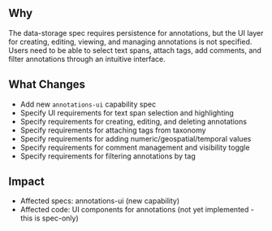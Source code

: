 ## Why
The data-storage spec requires persistence for annotations, but the UI layer for creating, editing, viewing, and managing annotations is not specified. Users need to be able to select text spans, attach tags, add comments, and filter annotations through an intuitive interface.

## What Changes
- Add new `annotations-ui` capability spec
- Specify UI requirements for text span selection and highlighting
- Specify requirements for creating, editing, and deleting annotations
- Specify requirements for attaching tags from taxonomy
- Specify requirements for adding numeric/geospatial/temporal values
- Specify requirements for comment management and visibility toggle
- Specify requirements for filtering annotations by tag

## Impact
- Affected specs: annotations-ui (new capability)
- Affected code: UI components for annotations (not yet implemented - this is spec-only)

